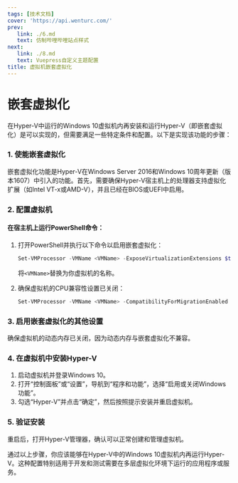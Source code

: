 ```yaml
---
tags: [技术文档]
cover: 'https://api.wenturc.com/'
prev: 
   link: ./6.md
   text: 仿制哔哩哔哩站点样式
next:
   link: ./8.md
   text: Vuepress自定义主题配置
title: 虚拟机嵌套虚拟化
---
```


# 嵌套虚拟化

在Hyper-V中运行的Windows 10虚拟机内再安装和运行Hyper-V（即嵌套虚拟化）是可以实现的，但需要满足一些特定条件和配置。以下是实现该功能的步骤：

### 1. 使能嵌套虚拟化

嵌套虚拟化功能是Hyper-V在Windows Server 2016和Windows 10周年更新（版本1607）中引入的功能。首先，需要确保Hyper-V宿主机上的处理器支持虚拟化扩展（如Intel VT-x或AMD-V），并且已经在BIOS或UEFI中启用。

### 2. 配置虚拟机

#### 在宿主机上运行PowerShell命令：

1. 打开PowerShell并执行以下命令以启用嵌套虚拟化：
   
   ```powershell
   Set-VMProcessor -VMName <VMName> -ExposeVirtualizationExtensions $true
   ```

   将`<VMName>`替换为你虚拟机的名称。

2. 确保虚拟机的CPU兼容性设置已关闭：

   ```powershell
   Set-VMProcessor -VMName <VMName> -CompatibilityForMigrationEnabled $false
   ```

### 3. 启用嵌套虚拟化的其他设置

确保虚拟机的动态内存已关闭，因为动态内存与嵌套虚拟化不兼容。

### 4. 在虚拟机中安装Hyper-V

1. 启动虚拟机并登录Windows 10。
2. 打开“控制面板”或“设置”，导航到“程序和功能”，选择“启用或关闭Windows功能”。
3. 勾选“Hyper-V”并点击“确定”，然后按照提示安装并重启虚拟机。

### 5. 验证安装

重启后，打开Hyper-V管理器，确认可以正常创建和管理虚拟机。

通过以上步骤，你应该能够在Hyper-V中的Windows 10虚拟机内再运行Hyper-V。这种配置特别适用于开发和测试需要在多层虚拟化环境下运行的应用程序或服务。
